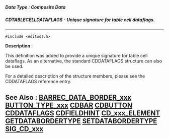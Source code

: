 ##### Data Type : Composite Data
##### CDTABLECELLDATAFLAGS - Unique signature for table cell dataflags.
---
```
#include <editods.h>
```
**Description :**

This definition was added to provide a unique signature for table cell 
dataflags.  As an alternative, the standard CDDATAFLAGS structure can also be 
used.

For a detailed description of the structure members, please see the CDDATAFLAGS 
reference entry.

**See Also :**
[BARREC_DATA_BORDER_xxx](/domino-c-api-docs/reference/Symb/BARREC_DATA_BORDER_xxx)
[BUTTON_TYPE_xxx](/domino-c-api-docs/reference/Symb/BUTTON_TYPE_xxx)
[CDBAR](/domino-c-api-docs/reference/Data/CDBAR)
[CDBUTTON](/domino-c-api-docs/reference/Data/CDBUTTON)
[CDDATAFLAGS](/domino-c-api-docs/reference/Data/CDDATAFLAGS)
[CDFIELDHINT](/domino-c-api-docs/reference/Data/CDFIELDHINT)
[CD_xxx_ELEMENT](/domino-c-api-docs/reference/Symb/CD_xxx_ELEMENT)
[GETDATABORDERTYPE](/domino-c-api-docs/reference/Func/GETDATABORDERTYPE)
[SETDATABORDERTYPE](/domino-c-api-docs/reference/Func/SETDATABORDERTYPE)
[SIG_CD_xxx](/domino-c-api-docs/reference/Symb/SIG_CD_xxx)
---
